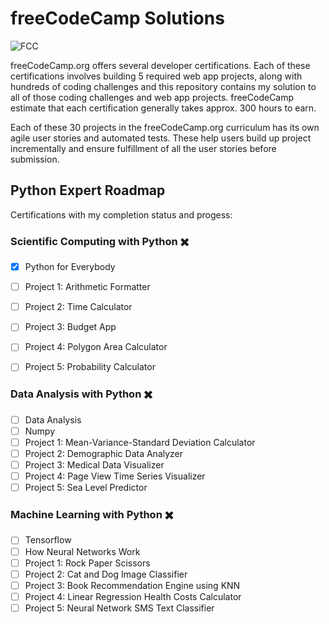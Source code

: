 # freeCodeCamp Solutions

![FCC ][fcc-img]

[fcc-img]:https://camo.githubusercontent.com/60c67cf9ac2db30d478d21755289c423e1f985c6/68747470733a2f2f73332e616d617a6f6e6177732e636f6d2f66726565636f646563616d702f776964652d736f6369616c2d62616e6e65722e706e67

freeCodeCamp.org offers several developer certifications. Each of these certifications involves building 5 required web app projects, along with hundreds of coding challenges and this repository contains my solution to all of those coding challenges and web app projects. freeCodeCamp estimate that each certification generally takes approx. 300 hours to earn.

Each of these 30 projects in the freeCodeCamp.org curriculum has its own agile user stories and automated tests. These help users build up project incrementally and ensure fulfillment of all the user stories before submission.

## Python Expert Roadmap 
   Certifications with my completion status and progess:


 ### **Scientific Computing with Python** ✖️

* [x] Python for Everybody
* [ ] Project 1: Arithmetic Formatter
* [ ] Project 2: Time Calculator
* [ ] Project 3: Budget App
* [ ] Project 4: Polygon Area Calculator
* [ ] Project 5: Probability Calculator


 ### **Data Analysis with Python** ✖️

* [ ] Data Analysis
* [ ] Numpy
* [ ] Project 1: Mean-Variance-Standard Deviation Calculator
* [ ] Project 2: Demographic Data Analyzer
* [ ] Project 3: Medical Data Visualizer
* [ ] Project 4: Page View Time Series Visualizer
* [ ] Project 5: Sea Level Predictor

 ### **Machine Learning with Python** ✖️

* [ ] Tensorflow
* [ ] How Neural Networks Work
* [ ] Project 1: Rock Paper Scissors
* [ ] Project 2: Cat and Dog Image Classifier
* [ ] Project 3: Book Recommendation Engine using KNN
* [ ] Project 4: Linear Regression Health Costs Calculator
* [ ] Project 5: Neural Network SMS Text Classifier
